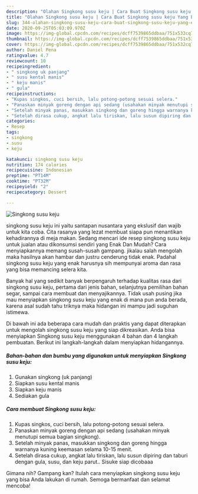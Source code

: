 ```yaml
---
description: "Olahan Singkong susu keju | Cara Buat Singkong susu keju Yang Enak Banget"
title: "Olahan Singkong susu keju | Cara Buat Singkong susu keju Yang Enak Banget"
slug: 344-olahan-singkong-susu-keju-cara-buat-singkong-susu-keju-yang-enak-banget
date: 2020-09-25T05:03:09.970Z
image: https://img-global.cpcdn.com/recipes/dcff7539865ddbaa/751x532cq70/singkong-susu-keju-foto-resep-utama.jpg
thumbnail: https://img-global.cpcdn.com/recipes/dcff7539865ddbaa/751x532cq70/singkong-susu-keju-foto-resep-utama.jpg
cover: https://img-global.cpcdn.com/recipes/dcff7539865ddbaa/751x532cq70/singkong-susu-keju-foto-resep-utama.jpg
author: Daniel Pena
ratingvalue: 4.7
reviewcount: 10
recipeingredient:
- " singkong uk panjang"
- " susu kental manis"
- " keju manis"
- " gula"
recipeinstructions:
- "Kupas singkos, cuci bersih, lalu potong-potong sesuai selera."
- "Panaskan minyak goreng dengan api sedang (usahakan minyak menutupi semua bagian singkong)."
- "Setelah minyak panas, masukkan singkong dan goreng hingga warnanya kuning keemasan selama 10-15 menit."
- "Setelah dirasa cukup, angkat lalu tiriskan, lalu susun dipiring dan taburi dengan gula, susu, dan keju parut.. Sisuke siap dicobaaa"
categories:
- Resep
tags:
- singkong
- susu
- keju

katakunci: singkong susu keju 
nutrition: 174 calories
recipecuisine: Indonesian
preptime: "PT14M"
cooktime: "PT32M"
recipeyield: "2"
recipecategory: Dessert

---
```



![Singkong susu keju](https://img-global.cpcdn.com/recipes/dcff7539865ddbaa/751x532cq70/singkong-susu-keju-foto-resep-utama.jpg)


singkong susu keju ini yaitu santapan nusantara yang ekslusif dan wajib untuk kita coba. Cita rasanya yang lezat membuat siapa pun menantikan kehadirannya di meja makan.
Sedang mencari ide resep singkong susu keju untuk jualan atau dikonsumsi sendiri yang Enak Dan Mudah? Cara menyiapkannya memang susah-susah gampang. jikalau salah mengolah maka hasilnya akan hambar dan justru cenderung tidak enak. Padahal singkong susu keju yang enak harusnya sih mempunyai aroma dan rasa yang bisa memancing selera kita.

Banyak hal yang sedikit banyak berpengaruh terhadap kualitas rasa dari singkong susu keju, pertama dari jenis bahan, selanjutnya pemilihan bahan segar, sampai cara membuat dan menyajikannya. Tidak usah pusing jika mau menyiapkan singkong susu keju yang enak di mana pun anda berada, karena asal sudah tahu triknya maka hidangan ini mampu jadi suguhan istimewa.




Di bawah ini ada beberapa cara mudah dan praktis yang dapat diterapkan untuk mengolah singkong susu keju yang siap dikreasikan. Anda bisa menyiapkan Singkong susu keju menggunakan 4 bahan dan 4 langkah pembuatan. Berikut ini langkah-langkah dalam menyiapkan hidangannya.

<!--inarticleads1-->

##### Bahan-bahan dan bumbu yang digunakan untuk menyiapkan Singkong susu keju:

1. Gunakan  singkong (uk panjang)
1. Siapkan  susu kental manis
1. Siapkan  keju manis
1. Sediakan  gula




<!--inarticleads2-->

##### Cara membuat Singkong susu keju:

1. Kupas singkos, cuci bersih, lalu potong-potong sesuai selera.
1. Panaskan minyak goreng dengan api sedang (usahakan minyak menutupi semua bagian singkong).
1. Setelah minyak panas, masukkan singkong dan goreng hingga warnanya kuning keemasan selama 10-15 menit.
1. Setelah dirasa cukup, angkat lalu tiriskan, lalu susun dipiring dan taburi dengan gula, susu, dan keju parut.. Sisuke siap dicobaaa




Gimana nih? Gampang kan? Itulah cara menyiapkan singkong susu keju yang bisa Anda lakukan di rumah. Semoga bermanfaat dan selamat mencoba!
